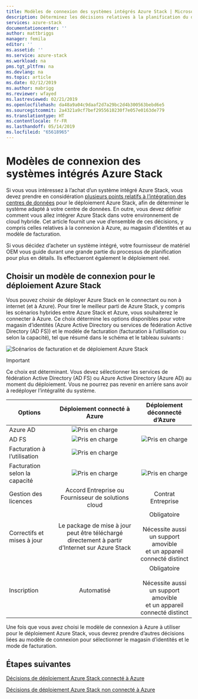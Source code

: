 ```yaml
---
title: Modèles de connexion des systèmes intégrés Azure Stack | Microsoft Docs
description: Déterminez les décisions relatives à la planification du déploiement pour les systèmes Azure Stack à plusieurs nœuds.
services: azure-stack
documentationcenter: ''
author: mattbriggs
manager: femila
editor: ''
ms.assetid: ''
ms.service: azure-stack
ms.workload: na
pms.tgt_pltfrm: na
ms.devlang: na
ms.topic: article
ms.date: 02/12/2019
ms.author: mabrigg
ms.reviewer: wfayed
ms.lastreviewed: 02/21/2019
ms.openlocfilehash: da48a9a04c9daaf2d7a29bc2d4b300563bebd6e5
ms.sourcegitcommit: 2a4321a9cf7bef2955610230f7e057e0163de779
ms.translationtype: HT
ms.contentlocale: fr-FR
ms.lasthandoff: 05/14/2019
ms.locfileid: "65618965"
---
```

# <a name="azure-stack-integrated-systems-connection-models"></a>Modèles de connexion des systèmes intégrés Azure Stack
Si vous vous intéressez à l’achat d’un système intégré Azure Stack, vous devez prendre en considération [plusieurs points relatifs à l’intégration des centres de données](azure-stack-datacenter-integration.md) pour le déploiement Azure Stack, afin de déterminer le système adapté à votre centre de données. En outre, vous devez définir comment vous allez intégrer Azure Stack dans votre environnement de cloud hybride. Cet article fournit une vue d’ensemble de ces décisions, y compris celles relatives à la connexion à Azure, au magasin d’identités et au modèle de facturation.

Si vous décidez d’acheter un système intégré, votre fournisseur de matériel OEM vous guide durant une grande partie du processus de planification pour plus en détails. Ils effectueront également le déploiement réel.

## <a name="choose-an-azure-stack-deployment-connection-model"></a>Choisir un modèle de connexion pour le déploiement Azure Stack
Vous pouvez choisir de déployer Azure Stack en le connectant ou non à internet (et à Azure). Pour tirer le meilleur parti de Azure Stack, y compris les scénarios hybrides entre Azure Stack et Azure, vous souhaiterez le connecter à Azure. Ce choix détermine les options disponibles pour votre magasin d’identités (Azure Active Directory ou services de fédération Active Directory (AD FS)) et le modèle de facturation (facturation à l’utilisation ou selon la capacité), tel que résumé dans le schéma et le tableau suivants : 

![Scénarios de facturation et de déploiement Azure Stack](media/azure-stack-connection-models/azure-stack-scenarios.png)  
  
> [!IMPORTANT]
> Ce choix est déterminant. Vous devez sélectionner les services de fédération Active Directory (AD FS) ou Azure Active Directory (Azure AD) au moment du déploiement. Vous ne pourrez pas revenir en arrière sans avoir à redéployer l’intégralité du système.  


|Options|Déploiement connecté à Azure|Déploiement déconnecté d’Azure|
|-----|:-----:|:-----:|
|Azure AD|![Pris en charge](media/azure-stack-connection-models/check.png)| |
|AD FS|![Pris en charge](media/azure-stack-connection-models/check.png)|![Pris en charge](media/azure-stack-connection-models/check.png)|
|Facturation à l’utilisation|![Pris en charge](media/azure-stack-connection-models/check.png)| |
|Facturation selon la capacité|![Pris en charge](media/azure-stack-connection-models/check.png)|![Pris en charge](media/azure-stack-connection-models/check.png)|
|Gestion des licences| Accord Entreprise ou Fournisseur de solutions cloud | Contrat Entreprise |
|Correctifs et mises à jour|Le package de mise à jour peut être téléchargé directement à partir d’Internet sur Azure Stack |  Obligatoire<br><br>Nécessite aussi un support amovible<br> et un appareil connecté distinct |
| Inscription | Automatisé | Obligatoire<br><br>Nécessite aussi un support amovible<br> et un appareil connecté distinct |

Une fois que vous avez choisi le modèle de connexion à Azure à utiliser pour le déploiement Azure Stack, vous devrez prendre d’autres décisions liées au modèle de connexion pour sélectionner le magasin d’identités et le mode de facturation. 

## <a name="next-steps"></a>Étapes suivantes

[Décisions de déploiement Azure Stack connecté à Azure](azure-stack-connected-deployment.md)

[Décisions de déploiement Azure Stack non connecté à Azure](azure-stack-disconnected-deployment.md)
